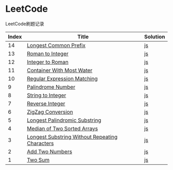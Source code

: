 # LeetCode
LeetCode刷题记录

| Index | Title | Solution|
|-------|-------|---------|
| 14 | [Longest Common Prefix](https://leetcode.com/problems/longest-common-prefix/#/description) | [js](./js/longest-common-prefix.js)
| 13 | [Roman to Integer](https://leetcode.com/problems/roman-to-integer/#/description) | [js](./js/roman-to-integer.js)
| 12 | [Integer to Roman](https://leetcode.com/problems/integer-to-roman/#/description) | [js](./js/integer-to-roman.js)
| 11 | [Container With Most Water](https://leetcode.com/problems/container-with-most-water/#/description) | [js](./js/container-with-most-water.js)
| 10 | [Regular Expression Matching](https://leetcode.com/problems/regular-expression-matching/#/description) | [js](./js/regular-expression-matching.js)
| 9 | [Palindrome Number](https://leetcode.com/problems/palindrome-number/#/description) | [js](./js/palindrome-number.js)
| 8 | [String to Integer](https://leetcode.com/problems/string-to-integer-atoi/#/description) | [js](./js/string-to-integer-atoi.js)
| 7 | [Reverse Integer](https://leetcode.com/problems/reverse-integer/#/description) | [js](./js/reverse-integer.js)
| 6 | [ZigZag Conversion](https://leetcode.com/problems/zigzag-conversion/#/description) | [js](./js/zigzag-conversion.js)
| 5 | [Longest Palindromic Substring](https://leetcode.com/problems/longest-palindromic-substring/#/description) | [js](./js/longest-palindromic-substring.js)
| 4 | [Median of Two Sorted Arrays](https://leetcode.com/problems/median-of-two-sorted-arrays/#/description) | [js](./js/median-of-two-sorted-arrays.js)
| 3 | [Longest Substring Without Repeating Characters](https://leetcode.com/problems/longest-substring-without-repeating-characters/#/description) | [js](./js/longest-substring-without-repeating-characters.js)
| 2 | [Add Two Numbers](https://leetcode.com/problems/add-two-numbers/#/description) | [js](./js/add-two-numbers.js)
| 1 | [Two Sum](https://leetcode.com/problems/two-sum/#/description) | [js](./js/two-sum.js)

